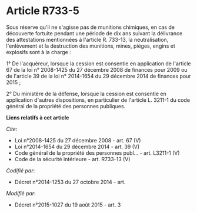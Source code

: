 # Article R733-5

Sous réserve qu'il ne s'agisse pas de munitions chimiques, en cas de découverte fortuite pendant une période de dix ans
suivant la délivrance des attestations mentionnées à l'article R. 733-13, la neutralisation, l'enlèvement et la destruction
des munitions, mines, pièges, engins et explosifs sont à la charge :

1° De l'acquéreur, lorsque la cession est consentie en application de l'article 67 de la loi n° 2008-1425 du 27 décembre 2008
de finances pour 2009 ou de l'article 39 de la loi n° 2014-1654 du 29 décembre 2014 de finances pour 2015 ;

2° Du ministère de la défense, lorsque la cession est consentie en application d'autres dispositions, en particulier de
l'article L. 3211-1 du code général de la propriété des personnes publiques.

**Liens relatifs à cet article**

_Cite_:

  - Loi n°2008-1425 du 27 décembre 2008 - art. 67 (V)
  - Loi n°2014-1654 du 29 décembre 2014 - art. 39 (V)
  - Code général de la propriété des personnes publ... - art. L3211-1 (V)
  - Code de la sécurité intérieure - art. R733-13 (V)

_Codifié par_:

  - Décret n°2014-1253 du 27 octobre 2014 - art.

_Modifié par_:

  - Décret n°2015-1027 du 19 août 2015 - art. 3
